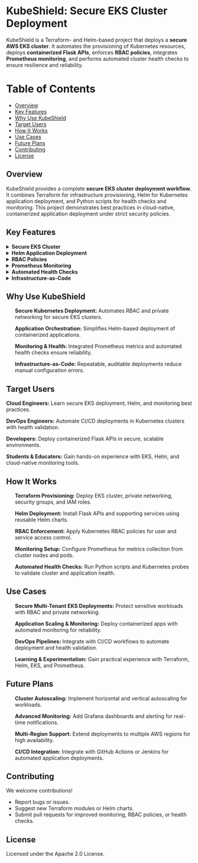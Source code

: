 # KubeShield: Secure EKS Cluster Deployment

KubeShield is a Terraform- and Helm-based project that deploys a **secure AWS EKS cluster**. It automates the provisioning of Kubernetes resources, deploys **containerized Flask APIs**, enforces **RBAC policies**, integrates **Prometheus monitoring**, and performs automated cluster health checks to ensure resilience and reliability.

# Table of Contents
- [Overview](#overview)
- [Key Features](#key-features)
- [Why Use KubeShield](#why-use-kubeshield)
- [Target Users](#target-users)
- [How It Works](#how-it-works)
- [Use Cases](#use-cases)
- [Future Plans](#future-plans)
- [Contributing](#contributing)
- [License](#license)

## Overview
KubeShield provides a complete **secure EKS cluster deployment workflow**. It combines Terraform for infrastructure provisioning, Helm for Kubernetes application deployment, and Python scripts for health checks and monitoring. This project demonstrates best practices in cloud-native, containerized application deployment under strict security policies.

## Key Features

<details>
  <summary><b>Secure EKS Cluster</b></summary>
  <ul>Provision AWS EKS cluster with Terraform including private subnets, security groups, and IAM roles.</ul>
</details>

<details>
  <summary><b>Helm Application Deployment</b></summary>
  <ul>Deploy containerized Flask APIs and supporting services using Helm charts for repeatable application management.</ul>
</details>

<details>
  <summary><b>RBAC Policies</b></summary>
  <ul>Enforce Role-Based Access Control for Kubernetes resources to ensure secure multi-tenant operation.</ul>
</details>

<details>
  <summary><b>Prometheus Monitoring</b></summary>
  <ul>Integrate Prometheus for cluster and application metrics collection, enabling real-time monitoring.</ul>
</details>

<details>
  <summary><b>Automated Health Checks</b></summary>
  <ul>Python scripts and Kubernetes probes continuously check pod health, service availability, and cluster status.</ul>
</details>

<details>
  <summary><b>Infrastructure-as-Code</b></summary>
  <ul>Terraform templates enable repeatable, auditable, and scalable EKS deployments.</ul>
</details>

## Why Use KubeShield
<ol><b>Secure Kubernetes Deployment:</b> Automates RBAC and private networking for secure EKS clusters.</ol>
<ol><b>Application Orchestration:</b> Simplifies Helm-based deployment of containerized applications.</ol>
<ol><b>Monitoring & Health:</b> Integrated Prometheus metrics and automated health checks ensure reliability.</ol>
<ol><b>Infrastructure-as-Code:</b> Repeatable, auditable deployments reduce manual configuration errors.</ol>

## Target Users
<b>Cloud Engineers:</b> Learn secure EKS deployment, Helm, and monitoring best practices.  

<b>DevOps Engineers:</b> Automate CI/CD deployments in Kubernetes clusters with health validation.  

<b>Developers:</b> Deploy containerized Flask APIs in secure, scalable environments.  

<b>Students & Educators:</b> Gain hands-on experience with EKS, Helm, and cloud-native monitoring tools.

## How It Works
<ol><b>Terraform Provisioning:</b> Deploy EKS cluster, private networking, security groups, and IAM roles.</ol>
<ol><b>Helm Deployment:</b> Install Flask APIs and supporting services using reusable Helm charts.</ol>
<ol><b>RBAC Enforcement:</b> Apply Kubernetes RBAC policies for user and service access control.</ol>
<ol><b>Monitoring Setup:</b> Configure Prometheus for metrics collection from cluster nodes and pods.</ol>
<ol><b>Automated Health Checks:</b> Run Python scripts and Kubernetes probes to validate cluster and application health.</ol>

## Use Cases
<ol><b>Secure Multi-Tenant EKS Deployments:</b> Protect sensitive workloads with RBAC and private networking.</ol>
<ol><b>Application Scaling & Monitoring:</b> Deploy containerized apps with automated monitoring for reliability.</ol>
<ol><b>DevOps Pipelines:</b> Integrate with CI/CD workflows to automate deployment and health validation.</ol>
<ol><b>Learning & Experimentation:</b> Gain practical experience with Terraform, Helm, EKS, and Prometheus.</ol>

## Future Plans
<ol><b>Cluster Autoscaling:</b> Implement horizontal and vertical autoscaling for workloads.</ol>
<ol><b>Advanced Monitoring:</b> Add Grafana dashboards and alerting for real-time notifications.</ol>
<ol><b>Multi-Region Support:</b> Extend deployments to multiple AWS regions for high availability.</ol>
<ol><b>CI/CD Integration:</b> Integrate with GitHub Actions or Jenkins for automated application deployments.</ol>

## Contributing
We welcome contributions!  

- Report bugs or issues.  
- Suggest new Terraform modules or Helm charts.  
- Submit pull requests for improved monitoring, RBAC policies, or health checks.  

## License
Licensed under the Apache 2.0 License.
